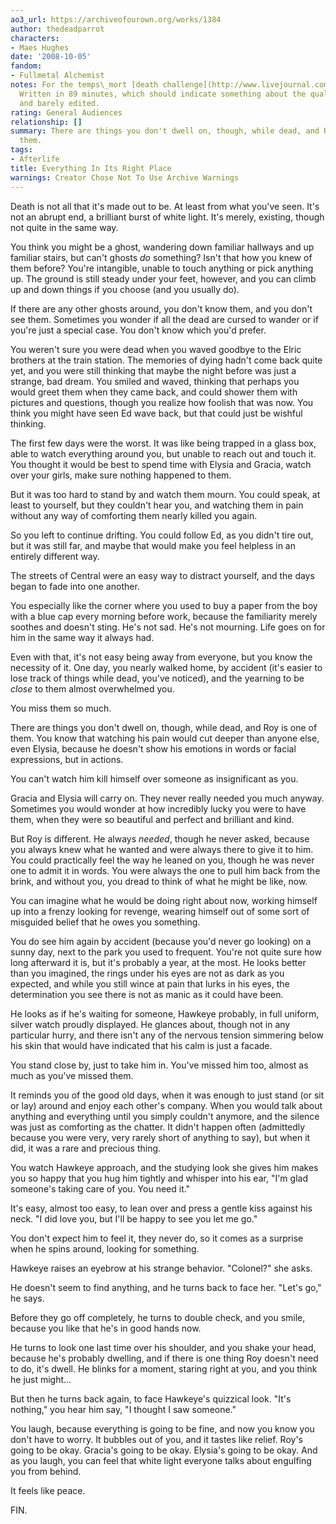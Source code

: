 ```yaml
---
ao3_url: https://archiveofourown.org/works/1384
author: thedeadparrot
characters:
- Maes Hughes
date: '2008-10-05'
fandom:
- Fullmetal Alchemist
notes: For the temps\_mort [death challenge](http://www.livejournal.com/community/temps_mort/282645.html).
  Written in 89 minutes, which should indicate something about the quality. Unbetaed
  and barely edited.
rating: General Audiences
relationship: []
summary: There are things you don't dwell on, though, while dead, and Roy is one of
  them.
tags:
- Afterlife
title: Everything In Its Right Place
warnings: Creator Chose Not To Use Archive Warnings
---
```


Death is not all that it's made out to be. At least from what you've seen. It's not an abrupt end, a brilliant burst of white light. It's merely, existing, though not quite in the same way.

You think you might be a ghost, wandering down familiar hallways and up familiar stairs, but can't ghosts *do* something? Isn't that how you knew of them before? You're intangible, unable to touch anything or pick anything up. The ground is still steady under your feet, however, and you can climb up and down things if you choose (and you usually do).

If there are any other ghosts around, you don't know them, and you don't see them. Sometimes you wonder if all the dead are cursed to wander or if you're just a special case. You don't know which you'd prefer.

You weren't sure you were dead when you waved goodbye to the Elric brothers at the train station. The memories of dying hadn't come back quite yet, and you were still thinking that maybe the night before was just a strange, bad dream. You smiled and waved, thinking that perhaps you would greet them when they came back, and could shower them with pictures and questions, though you realize how foolish that was now. You think you might have seen Ed wave back, but that could just be wishful thinking.

The first few days were the worst. It was like being trapped in a glass box, able to watch everything around you, but unable to reach out and touch it. You thought it would be best to spend time with Elysia and Gracia, watch over your girls, make sure nothing happened to them.

But it was too hard to stand by and watch them mourn. You could speak, at least to yourself, but they couldn't hear you, and watching them in pain without any way of comforting them nearly killed you again.

So you left to continue drifting. You could follow Ed, as you didn't tire out, but it was still far, and maybe that would make you feel helpless in an entirely different way.

The streets of Central were an easy way to distract yourself, and the days began to fade into one another.

You especially like the corner where you used to buy a paper from the boy with a blue cap every morning before work, because the familiarity merely soothes and doesn't sting. He's not sad. He's not mourning. Life goes on for him in the same way it always had.

Even with that, it's not easy being away from everyone, but you know the necessity of it. One day, you nearly walked home, by accident (it's easier to lose track of things while dead, you've noticed), and the yearning to be *close* to them almost overwhelmed you.

You miss them so much.

There are things you don't dwell on, though, while dead, and Roy is one of them. You know that watching his pain would cut deeper than anyone else, even Elysia, because he doesn't show his emotions in words or facial expressions, but in actions.

You can't watch him kill himself over someone as insignificant as you.

Gracia and Elysia will carry on. They never really needed you much anyway. Sometimes you would wonder at how incredibly lucky you were to have them, when they were so beautiful and perfect and brilliant and kind.

But Roy is different. He always *needed*, though he never asked, because you always knew what he wanted and were always there to give it to him. You could practically feel the way he leaned on you, though he was never one to admit it in words. You were always the one to pull him back from the brink, and without you, you dread to think of what he might be like, now.

You can imagine what he would be doing right about now, working himself up into a frenzy looking for revenge, wearing himself out of some sort of misguided belief that he owes you something.

You do see him again by accident (because you'd never go looking) on a sunny day, next to the park you used to frequent. You're not quite sure how long afterward it is, but it's probably a year, at the most. He looks better than you imagined, the rings under his eyes are not as dark as you expected, and while you still wince at pain that lurks in his eyes, the determination you see there is not as manic as it could have been.

He looks as if he's waiting for someone, Hawkeye probably, in full uniform, silver watch proudly displayed. He glances about, though not in any particular hurry, and there isn't any of the nervous tension simmering below his skin that would have indicated that his calm is just a facade.

You stand close by, just to take him in. You've missed him too, almost as much as you've missed them.

It reminds you of the good old days, when it was enough to just stand (or sit or lay) around and enjoy each other's company. When you would talk about anything and everything until you simply couldn't anymore, and the silence was just as comforting as the chatter. It didn't happen often (admittedly because you were very, very rarely short of anything to say), but when it did, it was a rare and precious thing.

You watch Hawkeye approach, and the studying look she gives him makes you so happy that you hug him tightly and whisper into his ear, "I'm glad someone's taking care of you. You need it."

It's easy, almost too easy, to lean over and press a gentle kiss against his neck. "I did love you, but I'll be happy to see you let me go."

You don't expect him to feel it, they never do, so it comes as a surprise when he spins around, looking for something.

Hawkeye raises an eyebrow at his strange behavior. "Colonel?" she asks.

He doesn't seem to find anything, and he turns back to face her. "Let's go," he says.

Before they go off completely, he turns to double check, and you smile, because you like that he's in good hands now.

He turns to look one last time over his shoulder, and you shake your head, because he's probably dwelling, and if there is one thing Roy doesn't need to do, it's dwell. He blinks for a moment, staring right at you, and you think he just might...

But then he turns back again, to face Hawkeye's quizzical look. "It's nothing," you hear him say, "I thought I saw someone."

You laugh, because everything is going to be fine, and now you know you don't have to worry. It bubbles out of you, and it tastes like relief. Roy's going to be okay. Gracia's going to be okay. Elysia's going to be okay. And as you laugh, you can feel that white light everyone talks about engulfing you from behind.

It feels like peace.

FIN.